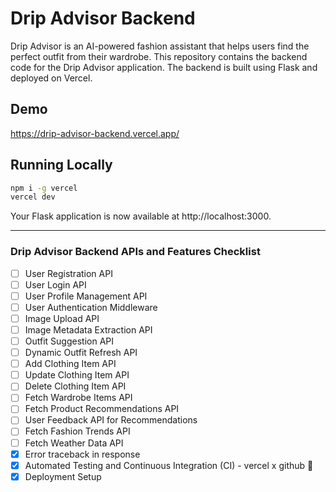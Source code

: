 # Drip Advisor Backend
Drip Advisor is an AI-powered fashion assistant that helps users find the perfect outfit from their wardrobe. This repository contains the backend code for the Drip Advisor application. The backend is built using Flask and deployed on Vercel.

## Demo

https://drip-advisor-backend.vercel.app/


## Running Locally

```bash
npm i -g vercel
vercel dev
```

Your Flask application is now available at http://localhost:3000.

---

### Drip Advisor Backend APIs and Features Checklist

- [ ] User Registration API
- [ ] User Login API
- [ ] User Profile Management API
- [ ] User Authentication Middleware
- [ ] Image Upload API
- [ ] Image Metadata Extraction API
- [ ] Outfit Suggestion API
- [ ] Dynamic Outfit Refresh API
- [ ] Add Clothing Item API
- [ ] Update Clothing Item API
- [ ] Delete Clothing Item API
- [ ] Fetch Wardrobe Items API
- [ ] Fetch Product Recommendations API
- [ ] User Feedback API for Recommendations
- [ ] Fetch Fashion Trends API
- [ ] Fetch Weather Data API
- [X] Error traceback in response
- [X] Automated Testing and Continuous Integration (CI) - vercel x github :pray:
- [X] Deployment Setup
